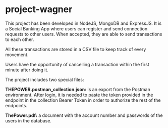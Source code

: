 # project-wagner

This project has been developed in NodeJS, MongoDB and ExpressJS. It is a Social Banking App where users can register and send connection requests to other users. When accepted, they are able to send transactions to each other.

All these transactions are stored in a CSV file to keep track of every movement.

Users have the opportunity of cancelling a transaction within the first minute after doing it.

The project includes two special files:

**THEPOWER.postman_collection.json:** is an export from the Postman environment. After login, it is needed to paste the token provided in the endpoint in the collection Bearer Token in order to authorize the rest of the endpoints.

**ThePower.pdf:** a document with the account number and passwords of the users in the database.
